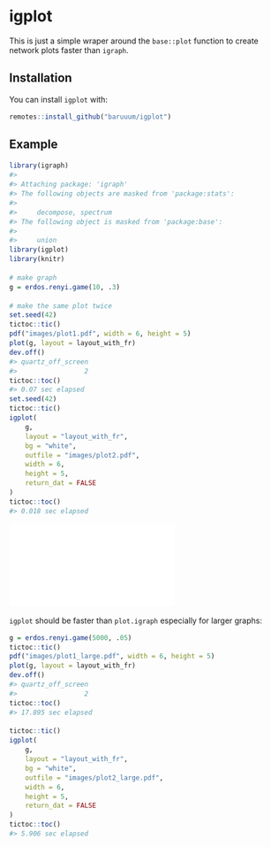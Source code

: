 
<!-- README.md is generated from README.Rmd. Please edit that file -->

# igplot

This is just a simple wraper around the `base::plot` function to create
network plots faster than `igraph`.

## Installation

You can install `igplot` with:

``` r
remotes::install_github("baruuum/igplot")
```

## Example

``` r
library(igraph)
#> 
#> Attaching package: 'igraph'
#> The following objects are masked from 'package:stats':
#> 
#>     decompose, spectrum
#> The following object is masked from 'package:base':
#> 
#>     union
library(igplot)
library(knitr)

# make graph
g = erdos.renyi.game(10, .3)

# make the same plot twice
set.seed(42)
tictoc::tic()
pdf("images/plot1.pdf", width = 6, height = 5)
plot(g, layout = layout_with_fr)
dev.off()
#> quartz_off_screen 
#>                 2
tictoc::toc()
#> 0.07 sec elapsed
set.seed(42)
tictoc::tic()
igplot(
    g, 
    layout = "layout_with_fr", 
    bg = "white", 
    outfile = "images/plot2.pdf",
    width = 6,
    height = 5,
    return_dat = FALSE
)
tictoc::toc()
#> 0.018 sec elapsed
```

![](images/plot1.pdf)

`igplot` should be faster than `plot.igraph` especially for larger
graphs:

``` r
g = erdos.renyi.game(5000, .05)
tictoc::tic()
pdf("images/plot1_large.pdf", width = 6, height = 5)
plot(g, layout = layout_with_fr)
dev.off()
#> quartz_off_screen 
#>                 2
tictoc::toc()
#> 17.895 sec elapsed

tictoc::tic()
igplot(
    g, 
    layout = "layout_with_fr", 
    bg = "white", 
    outfile = "images/plot2_large.pdf",
    width = 6,
    height = 5,
    return_dat = FALSE
)
tictoc::toc()
#> 5.906 sec elapsed
```
